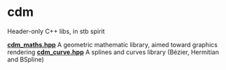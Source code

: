 # cdm
Header-only C++ libs, in stb spirit

**[cdm_maths.hpp](cdm_maths.hpp)** A geometric mathematic library, aimed toward graphics rendering
**[cdm_curve.hpp](cdm_curve.hpp)** A splines and curves library (Bézier, Hermitian and BSpline)
